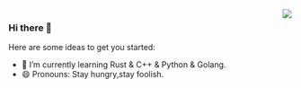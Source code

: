 <img align="right" src="https://github-readme-stats.vercel.app/api?username=LyricTian&&show_icons=true&theme=github" />

### Hi there 👋

Here are some ideas to get you started:

- 🌱 I’m currently learning Rust & C++ & Python & Golang.
- 😄 Pronouns: Stay hungry,stay foolish.


<!--
**LyricTian/LyricTian** is a ✨ _special_ ✨ repository because its `README.md` (this file) appears on your GitHub profile.

Here are some ideas to get you started:

- 🔭 I’m currently working on ...
- 🌱 I’m currently learning ...
- 👯 I’m looking to collaborate on ...
- 🤔 I’m looking for help with ...
- 💬 Ask me about ...
- 📫 How to reach me: ...
- 😄 Pronouns: ...
- ⚡ Fun fact: ...
-->

